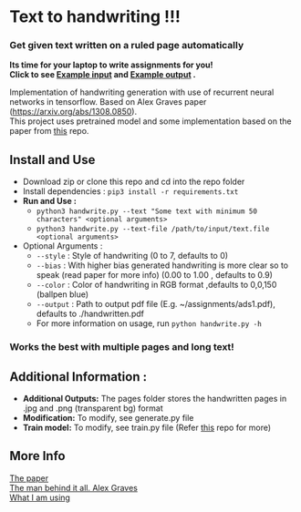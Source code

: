 # Text to handwriting !!!
### Get given text written on a ruled page automatically
**Its time for your laptop to write assignments for you!** \
**Click to see [Example input](https://github.com/pnshiralkar/text-to-handwriting/blob/master/Example/input.txt) and [Example output](https://github.com/pnshiralkar/text-to-handwriting/blob/master/Example/handwritten.pdf) .**

Implementation of handwriting generation with use of recurrent neural networks in tensorflow. Based on Alex Graves paper (https://arxiv.org/abs/1308.0850). \
This project uses pretrained model and some implementation based on the paper from [this](https://github.com/theSage21/handwriting-generation) repo. 

## Install and Use
* Download zip or clone this repo and cd into the repo folder
* Install dependencies : `pip3 install -r requirements.txt`
* **Run and Use :**
   * `python3 handwrite.py --text "Some text with minimum 50 characters" <optional arguments>`
   * `python3 handwrite.py --text-file /path/to/input/text.file <optional arguments>`
* Optional Arguments :
    * `--style` : Style of handwriting (0 to 7, defaults to 0)
    * `--bias` : With higher bias generated handwriting is more clear so to speak (read paper for more info) (0.00 to 1.00 , defaults to 0.9)
    * `--color` : Color of handwriting in RGB format ,defaults to 0,0,150 (ballpen blue)
    * `--output` : Path to output pdf file (E.g. ~/assignments/ads1.pdf), defaults to ./handwritten.pdf
    * For more information on usage, run `python handwrite.py -h`
    
### Works the best with multiple pages and long text!
    
## Additional Information :
* **Additional Outputs:** The pages folder stores the handwritten pages in .jpg and .png (transparent bg) format
* **Modification:** To modify, see generate.py file
* **Train model:** To modify, see train.py file (Refer [this](https://github.com/theSage21/handwriting-generation) repo for more)

More Info
---------

[The paper](http://arxiv.org/abs/1308.0850)  
[The man behind it all. Alex Graves](http://www.cs.toronto.edu/~graves/)  
[What I am using](https://github.com/theSage21/handwriting-generation)

